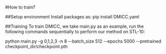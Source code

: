 #How to train?

##Setup environment
Install packages as:
pip install DMICC.yaml

##Training
To train DMICC, we take main.py as an example, run the following commands sequentially to perform our method on STL-10:

python main.py -g 0,1,2,3 -n 8 --batch_size 512 --epochs 5000 --pretrained checkpoint_dir/checkpoint.pth
